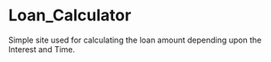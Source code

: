 # Loan_Calculator
Simple site used for calculating the loan amount depending upon the Interest and Time.

